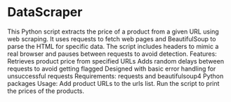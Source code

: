 # DataScraper
 This Python script extracts the price of a product from a given URL using web scraping. It uses requests to fetch web pages and BeautifulSoup to parse the HTML for specific data. The script includes headers to mimic a real browser and pauses between requests to avoid detection.  Features: Retrieves product price from specified URLs Adds random delays between requests to avoid getting flagged Designed with basic error handling for unsuccessful requests Requirements: requests and beautifulsoup4 Python packages Usage: Add product URLs to the urls list. Run the script to print the prices of the products.
